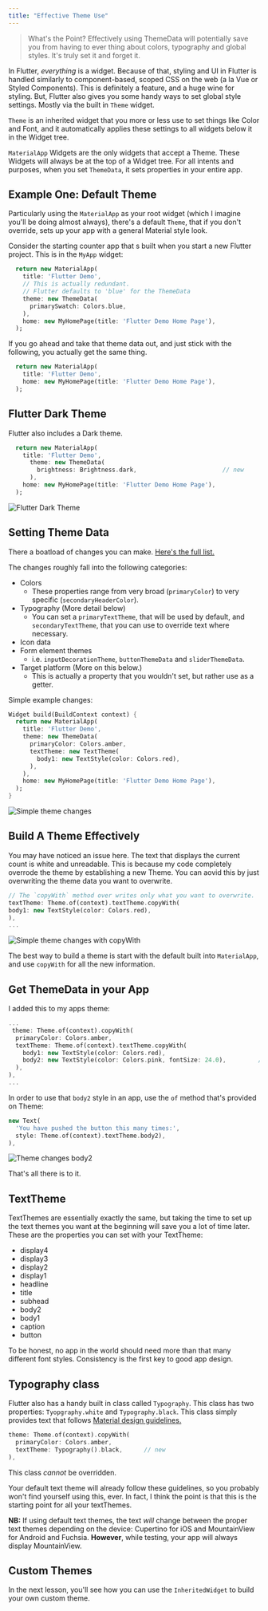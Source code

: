 ```yaml
---
title: "Effective Theme Use"
---
```


> What's the Point?
> Effectively using ThemeData will potentially save you from having to ever thing about colors, typography and global styles. It's truly set it and forget it. 

In Flutter, *everything* is a widget. Because of that, styling and UI in 
Flutter is handled similarly to component-based, scoped CSS on the web (a la 
Vue or Styled Components). This is definitely a feature, and a huge wine for 
styling. But, Flutter also gives you some handy ways to set global style 
settings. Mostly via the built in `Theme` widget. 

`Theme` is an inherited widget that you more or less use to set things like 
Color and Font, and it automatically applies these settings to all widgets 
below it in the Widget tree.

`MaterialApp` Widgets are the only widgets that accept a 
Theme. These Widgets will always be at the top of a Widget tree. For all 
intents and purposes, when you set `ThemeData`, it sets properties in your 
entire app.

## Example One: Default Theme

Particularly using the `MaterialApp` as your root widget (which I imagine 
you'll be doing almost always), there's a default `Theme`, that if you don't 
override, sets up your app with a general Material style look. 

Consider the starting counter app that s built when you start a new Flutter 
project. This is in the `MyApp` widget:

```dart
  return new MaterialApp(
    title: 'Flutter Demo',
    // This is actually redundant.
    // Flutter defaults to 'blue' for the ThemeData
    theme: new ThemeData(
      primarySwatch: Colors.blue,
    ),
    home: new MyHomePage(title: 'Flutter Demo Home Page'),
  );
```

If you go ahead and take that theme data out, and just stick with the 
following, you actually get the same thing.

```dart
  return new MaterialApp(
    title: 'Flutter Demo',
    home: new MyHomePage(title: 'Flutter Demo Home Page'),
  );
```

## Flutter Dark Theme

Flutter also includes a Dark theme. 

```dart
  return new MaterialApp(
    title: 'Flutter Demo',
      theme: new ThemeData(
        brightness: Brightness.dark,                        // new
      ),
    home: new MyHomePage(title: 'Flutter Demo Home Page'),
  );
```

![Flutter Dark Theme]()

## Setting Theme Data

There a boatload of changes you can make. [Here's the full list.](https://docs.flutter.io/flutter/material/ThemeData-class.html)

The changes roughly fall into the following categories:

* Colors
  * These properties range from very broad (`primaryColor`) to very specific (`secondaryHeaderColor`).
* Typography (More detail below)
  * You can set a `primaryTextTheme`, that will be used by default, and `secondaryTextTheme`, that you can use to override text where necessary.
* Icon data
* Form element themes
  * i.e. `inputDecorationTheme`, `buttonThemeData` and `sliderThemeData`.
* Target platform (More on this below.)
  * This is actually a property that you wouldn't set, but rather use as a getter. 
  
Simple example changes:

```dart
Widget build(BuildContext context) {
  return new MaterialApp(
    title: 'Flutter Demo',
    theme: new ThemeData(
      primaryColor: Colors.amber,
      textTheme: new TextTheme(
        body1: new TextStyle(color: Colors.red),
      ),
    ),
    home: new MyHomePage(title: 'Flutter Demo Home Page'),
  );
}
```

![Simple theme changes]()

## Build A Theme Effectively

You may have noticed an issue here. The text that displays the current count 
is white and unreadable. This is because my code completely overrode the 
theme by establishing a new Theme. You can aovid this by just overwriting the
 theme data you want to overwrite.
 
 ```dart
// The `copyWith` method over writes only what you want to overwrite.
textTheme: Theme.of(context).textTheme.copyWith(
 body1: new TextStyle(color: Colors.red),
),
...
 ```
 
 
 ![Simple theme changes with copyWith]()
 
The best way to build a theme is start with the default built into 
`MaterialApp`, and use `copyWith` for all the new information. 
 
 ## Get ThemeData in your App 
 
 I added this to my apps theme:
 
```dart
...
 theme: Theme.of(context).copyWith(
  primaryColor: Colors.amber,
  textTheme: Theme.of(context).textTheme.copyWith(
    body1: new TextStyle(color: Colors.red),
    body2: new TextStyle(color: Colors.pink, fontSize: 24.0),         // new
  ),
),
...
```

In order to use that `body2` style in an app, use the `of` method that's 
provided on Theme: 

```dart
new Text(
  'You have pushed the button this many times:',
  style: Theme.of(context).textTheme.body2),
),
``` 

![Theme changes body2]()

That's all there is to it.

## TextTheme

TextThemes are essentially exactly the same, but taking the time to set up 
the text themes you want at the beginning will save you a lot of time later. 
These are the properties you can set with your TextTheme:

* display4
* display3
* display2
* display1
* headline
* title
* subhead
* body2
* body1
* caption
* button

To be honest, no app in the world should need more than that many different 
font styles. Consistency is the first key to good app design.


## Typography class

Flutter also has a handy built in class called `Typography`. This class has 
two properties: `Tyopgraphy.white` and `Typography.black`. This class simply 
provides text that follows [Material design guidelines.](https://material.io/guidelines/style/typography.html#)

```dart
theme: Theme.of(context).copyWith(
  primaryColor: Colors.amber,
  textTheme: Typography().black,      // new
),
```

This class *cannot* be overridden.

Your default text theme will already follow these guidelines, so you probably
 won't find yourself using this, ever. In fact, I think the point is that 
 this is the starting point for all your textThemes.
 
**NB:** If using default text themes, the text *will* change between the 
proper text themes depending on the device: Cupertino for iOS and 
MountainView for Android and Fuchsia. **However**, while testing, your app 
will always display MountainView.

## Custom Themes

In the next lesson, you'll see how you can use the `InheritedWidget` to build
 your own custom theme.